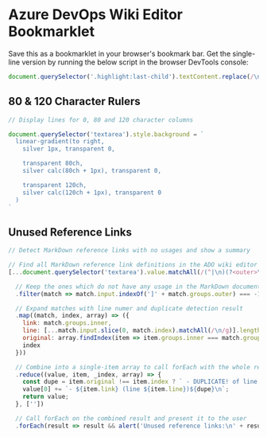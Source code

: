 # Azure DevOps Wiki Editor Bookmarklet

Save this as a bookmarklet in your browser's bookmark bar. Get the single-line
version by running the below script in the browser DevTools console:

```javascript
document.querySelector('.highlight:last-child').textContent.replace(/\n\s*/g, '')
```

## 80 & 120 Character Rulers

```javascript
// Display lines for 0, 80 and 120 character columns

document.querySelector('textarea').style.background = `
  linear-gradient(to right,
    silver 1px, transparent 0,

    transparent 80ch,
    silver calc(80ch + 1px), transparent 0,

    transparent 120ch,
    silver calc(120ch + 1px), transparent 0
  )
`
```

## Unused Reference Links

```javascript
// Detect MarkDown reference links with no usages and show a summary

// Find all MarkDown reference link definitions in the ADO wiki editor
[...document.querySelector('textarea').value.matchAll(/(^|\n)(?<outer>\[(?<inner>.+)\]):/g)]

  // Keep the ones which do not have any usage in the MarkDown document
  .filter(match => match.input.indexOf(']' + match.groups.outer) === -1)

  // Expand matches with line numer and duplicate detection result
  .map((match, index, array) => ({
    link: match.groups.inner,
    line: [...match.input.slice(0, match.index).matchAll(/\n/g)].length,
    original: array.findIndex(item => item.groups.inner === match.groups.inner),
    index
  }))

  // Combine into a single-item array to call forEach with the whole result
  .reduce((value, item, _index, array) => {
    const dupe = item.original !== item.index ? ` - DUPLICATE! of line ${array[item.original].line}` : '';
    value[0] += `- ${item.link} (line ${item.line})${dupe}\n`;
    return value;
  }, [''])

  // Call forEach on the combined result and present it to the user
  .forEach(result => result && alert('Unused reference links:\n' + result))
```
